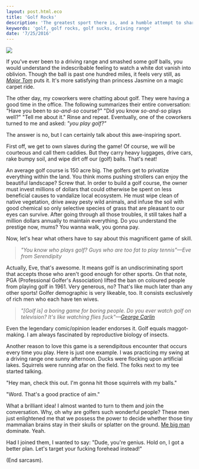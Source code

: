 ```yaml
---
layout: post.html.eco
title: 'Golf Rocks'
description: 'The greatest sport there is, and a humble attempt to share this view.'
keywords: 'golf, golf rocks, golf sucks, driving range'
date: '7/25/2016'
---
```


<img src="../images/golfball-on-grass_1680x810.png" sizes="(min-width: 840px) 840px, 100vw" srcset="../images/golfball-on-grass_1080x521.png 1080w, ../images/golfball-on-grass_1680x810.png 1680w">

If you've ever been to a driving range and smashed some golf balls, you would understand the indescribable feeling to watch a white dot vanish into oblivion. Though the ball is past one hundred miles, it feels very still, as *[Major Tom](https://www.youtube.com/watch?v=iYYRH4apXDo "Space Oddity")* puts it. It's more satisfying than princess Jasmine on a magic carpet ride.

The other day, my coworkers were chatting about golf. They were having a good time in the office. The following summarizes their entire conversation: "Have you been to *so-and-so* course?" "Did you know *so-and-so* plays well?" "Tell me about it." Rinse and repeat. Eventually, one of the coworkers turned to me and asked: *"you play golf?"*

The answer is no, but I can certainly talk about this awe-inspiring sport.

First off, we get to own slaves during the game! Of course, we will be courteous and call them caddies. But they carry heavy luggages, drive cars, rake bumpy soil, and wipe dirt off our (golf) balls. That's neat!

An average golf course is 150 acre big. The golfers get to privatize everything within the land. You think moms pushing strollers can enjoy the beautiful landscape? Screw that. In order to build a golf course, the owner must invest millions of dollars that could otherwise be spent on less beneficial causes to vandalize local ecosystem. He must wipe clean of native vegetation, drive away pesty wild animals, and infuse the soil with good chemical so only selective species of grass that are pleasant to our eyes can survive. After going through all those troubles, it still takes half a million dollars annually to maintain everything. Do you understand the prestige now, mums? You wanna walk, you gonna pay.

Now, let's hear what others have to say about this magnificent game of skill.

> *"You know who plays golf? Guys who are too fat to play tennis"&mdash;Eve from Serendipity*

Actually, Eve, that's awesome. It means golf is an undiscriminating sport that accepts those who aren't good enough for other sports. On that note, PGA (Professional Golfer's Association) lifted the ban on coloured people from playing golf in 1961. Very generous, no? That's like much later than any other sports! Golfer demographic is very likeable, too. It consists exclusively of rich men who each have ten wives.

> *"[Golf is] a boring game for boring people. Do you ever watch golf on television? It's like watching flies fuck"&mdash;[George Carlin](https://www.youtube.com/watch?v=Z4w7H48tBS8 "George Carlin on golf")*

Even the legendary comic/opinion leader endorses it. Golf equals maggot-making. I am always fascinated by reproductive biology of insects.

Another reason to love this game is a serendipitous encounter that occurs every time you play. Here is just one example. I was practicing my swing at a driving range one sunny afternoon. Ducks were flocking upon artificial lakes. Squirrels were running afar on the field. The folks next to my tee started talking.

"Hey man, check this out. I'm gonna hit those squirrels with my balls."

"Word. That's a good practice of aim."

What a brilliant idea! I almost wanted to turn to them and join the conversation. Why, oh why are golfers such wonderful people? These men just enlightened me that we possess the power to decide whether those tiny mammalian brains stay in their skulls or splatter on the ground. [Me big man](https://www.youtube.com/watch?v=h-T6f9vCeaE "Family Guy clip") dominate. Yeah.

Had I joined them, I wanted to say: "Dude, you're genius. Hold on, I got a better plan. Let's target your fucking forehead instead!"

(End sarcasm).
